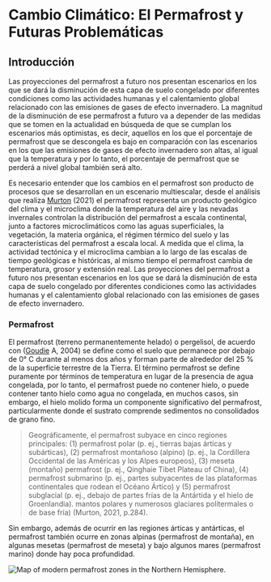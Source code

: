 # Cambio Climático: El Permafrost y Futuras Problemáticas 

## Introducción 
Las proyecciones del permafrost a futuro nos presentan escenarios en los que se dará la disminución de esta capa de suelo congelado por diferentes condiciones como las actividades humanas y el calentamiento global relacionado con las emisiones de gases de efecto invernadero. La magnitud de la disminución de ese permafrost a futuro va a depender de las medidas que se tomen en la actualidad en búsqueda de que se cumplan los escenarios más optimistas, es decir, aquellos en los que el porcentaje de permafrost que se descongela es bajo en comparación con las escenarios en los que las emisiones de gases de efecto invernadero son altas, al igual que la temperatura y por lo tanto, el porcentaje de permafrost que se perderá a nivel global también será alto.

Es necesario entender que los cambios en el permafrost son producto de procesos que se desarrollan en un escenario multiescalar, desde el análisis que realiza [Murton](https://www.sciencedirect.com/science/article/pii/B9780128215753000141?via%3Dihub) (2021) el permafrost representa un producto geológico del clima y el microclima donde la temperatura del aire y las nevadas invernales controlan la distribución del permafrost a escala continental, junto a factores microclimáticos como las aguas superficiales, la vegetación, la materia orgánica, el régimen térmico del suelo y las características del permafrost a escala local. A medida que el clima, la actividad tectónica y el microclima cambian a lo largo de las escalas de tiempo geológicas e históricas, al mismo tiempo el permafrost cambia de temperatura, grosor y extensión real. Las proyecciones del permafrost a futuro nos presentan escenarios en los que se dará la disminución de esta capa de suelo congelado por diferentes condiciones como las actividades humanas y el calentamiento global relacionado con las emisiones de gases de efecto invernadero. 

### Permafrost 
El permafrost (terreno permanentemente helado) o pergelisol, de acuerdo con ([Goudie](https://courses.ess.washington.edu/ess-306/links/Goudie_Encyclopedia_of_Geomorphology.pdf) A, 2004) se define como el suelo que permanece por debajo de 0° C durante al menos dos años y forman parte de alrededor del 25 % de la superficie terrestre de la Tierra. El término permafrost se define puramente por términos de temperatura en lugar de la presencia de agua congelada, por lo tanto, el permafrost puede no contener hielo, o puede contener tanto hielo como agua no congelada, en muchos casos, sin embargo, el hielo molido forma un componente significativo del permafrost, particularmente donde el sustrato comprende sedimentos no consolidados de grano fino.

> Geográficamente, el permafrost subyace en cinco regiones principales: (1) permafrost polar (p. ej., tierras bajas árticas y subárticas), (2) permafrost montañoso (alpino) (p. ej., la Cordillera Occidental de las Américas y los Alpes europeos), (3) meseta (montaño) permafrost (p. ej., Qinghaie Tibet Plateau of China), (4) permafrost submarino (p. ej., partes subyacentes de las plataformas continentales que rodean el Océano Ártico) y (5) permafrost subglacial (p. ej., debajo de partes frías de la Antártida y el hielo de Groenlandia). mantos polares y numerosos glaciares politermales o de base fría) (Murton, 2021, p.284).

Sin embargo, además de ocurrir en las regiones árticas y antárticas, el permafrost también ocurre en zonas alpinas (permafrost de montaña), en algunas mesetas (permafrost de meseta) y bajo algunos mares (permafrost marino) donde hay poca profundidad. 

![Map of modern permafrost zones in the Northern Hemisphere.](https://ars.els-cdn.com/content/image/3-s2.0-B9780128215753000141-f14-01-9780128215753.jpg)
